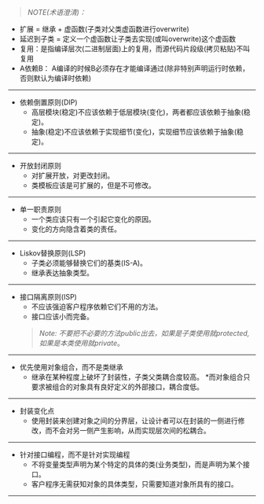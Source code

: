 >_NOTE(术语澄清)：_
* 扩展 = 继承 + 虚函数(子类对父类虚函数进行overwrite)
* 延迟到子类 = 定义一个虚函数让子类去实现(或叫overwrite)这个虚函数
* 复用：是指编译层次(二进制层面)上的复用，而源代码片段级(拷贝粘贴)不叫复用
* A依赖B： A编译的时候B必须存在才能编译通过(除非特别声明运行时依赖，否则默认为编译时依赖)

***
* 依赖倒置原则(DIP)
    * 高层模块(稳定)不应该依赖于低层模块(变化)，两者都应该依赖于抽象(稳定)。
    * 抽象(稳定)不应该依赖于实现细节(变化)，实现细节应该依赖于抽象(稳定)。
***

* 开放封闭原则
    * 对扩展开放，对更改封闭。
    * 类模板应该是可扩展的，但是不可修改。
***

* 单一职责原则
    * 一个类应该只有一个引起它变化的原因。
    * 变化的方向隐含着类的责任。
***

* Liskov替换原则(LSP)
    * 子类必须能够替换它们的基类(IS-A)。
    * 继承表达抽象类型。
***

* 接口隔离原则(ISP)
    * 不应该强迫客户程序依赖它们不用的方法。
    * 接口应该小而完备。
    > _Note:_ 
    *不要把不必要的方法public出去，如果是子类使用就protected,如果是本类使用就private*。
***

* 优先使用对象组合，而不是类继承
    * 继承在某种程度上破坏了封装性，子类父类耦合度较高。
    *而对象组合只要求被组合的对象具有良好定义的外部接口，耦合度低。
***

* 封装变化点
    * 使用封装来创建对象之间的分界层，让设计者可以在封装的一侧进行修改，而不会对另一侧产生影响，从而实现层次间的松耦合。
***

* 针对接口编程，而不是针对实现编程
    * 不将变量类型声明为某个特定的具体的类(业务类型)，而是声明为某个接口。
    * 客户程序无需获知对象的具体类型，只需要知道对象所具有的接口。
***

